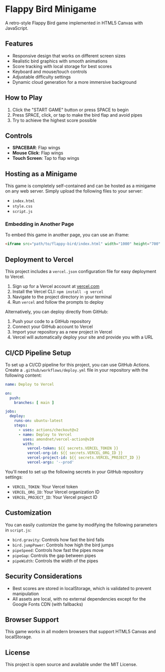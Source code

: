 # Flappy Bird Minigame

A retro-style Flappy Bird game implemented in HTML5 Canvas with JavaScript.

## Features

- Responsive design that works on different screen sizes
- Realistic bird graphics with smooth animations
- Score tracking with local storage for best scores
- Keyboard and mouse/touch controls
- Adjustable difficulty settings
- Dynamic cloud generation for a more immersive background

## How to Play

1. Click the "START GAME" button or press SPACE to begin
2. Press SPACE, click, or tap to make the bird flap and avoid pipes
3. Try to achieve the highest score possible

## Controls

- **SPACEBAR**: Flap wings
- **Mouse Click**: Flap wings
- **Touch Screen**: Tap to flap wings

## Hosting as a Minigame

This game is completely self-contained and can be hosted as a minigame on any web server. Simply upload the following files to your server:

- `index.html`
- `style.css`
- `script.js`

### Embedding in Another Page

To embed this game in another page, you can use an iframe:

```html
<iframe src="path/to/flappy-bird/index.html" width="1000" height="700" frameborder="0"></iframe>
```

## Deployment to Vercel

This project includes a `vercel.json` configuration file for easy deployment to Vercel.

1. Sign up for a Vercel account at [vercel.com](https://vercel.com/)
2. Install the Vercel CLI: `npm install -g vercel`
3. Navigate to the project directory in your terminal
4. Run `vercel` and follow the prompts to deploy

Alternatively, you can deploy directly from GitHub:
1. Push your code to a GitHub repository
2. Connect your GitHub account to Vercel
3. Import your repository as a new project in Vercel
4. Vercel will automatically deploy your site and provide you with a URL

## CI/CD Pipeline Setup

To set up a CI/CD pipeline for this project, you can use GitHub Actions. Create a `.github/workflows/deploy.yml` file in your repository with the following content:

```yaml
name: Deploy to Vercel

on:
  push:
    branches: [ main ]

jobs:
  deploy:
    runs-on: ubuntu-latest
    steps:
      - uses: actions/checkout@v2
      - name: Deploy to Vercel
        uses: amondnet/vercel-action@v20
        with:
          vercel-token: ${{ secrets.VERCEL_TOKEN }}
          vercel-org-id: ${{ secrets.VERCEL_ORG_ID }}
          vercel-project-id: ${{ secrets.VERCEL_PROJECT_ID }}
          vercel-args: '--prod'
```

You'll need to set up the following secrets in your GitHub repository settings:
- `VERCEL_TOKEN`: Your Vercel token
- `VERCEL_ORG_ID`: Your Vercel organization ID
- `VERCEL_PROJECT_ID`: Your Vercel project ID

## Customization

You can easily customize the game by modifying the following parameters in `script.js`:

- `bird.gravity`: Controls how fast the bird falls
- `bird.jumpPower`: Controls how high the bird jumps
- `pipeSpeed`: Controls how fast the pipes move
- `pipeGap`: Controls the gap between pipes
- `pipeWidth`: Controls the width of the pipes

## Security Considerations

- Best scores are stored in localStorage, which is validated to prevent manipulation
- All assets are local, with no external dependencies except for the Google Fonts CDN (with fallbacks)

## Browser Support

This game works in all modern browsers that support HTML5 Canvas and localStorage.

## License

This project is open source and available under the MIT License.

